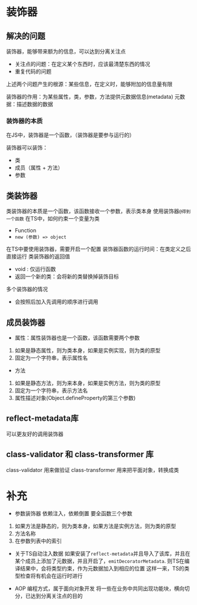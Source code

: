 # 装饰器
## 解决的问题
装饰器，能够带来额为的信息，可以达到分离关注点
- 关注点的问题：在定义某个东西时，应该最清楚东西的情况
- 重复代码的问题

上述两个问题产生的根源：某些信息，在定义时，能够附加的信息量有限

装饰器的作用：为某些属性，类，参数，方法提供元数据信息(metadata)
元数据：描述数据的数据

### 装饰器的本质
在JS中，装饰器是一个函数，（装饰器是要参与运行的）

装饰器可以装饰：
 - 类
 - 成员（属性 + 方法）
 - 参数

 ## 类装饰器
 类装饰器的本质是一个函数，该函数接收一个参数，表示类本身
 使用装饰器```@得到一个函数```
 在TS中，如何约束一个变量为类
  - Function
  - ```new (参数) => object```

在TS中要使用装饰器，需要开启一个配置
装饰器函数的运行时间：在类定义之后直接运行
类装饰器的返回值
 - void : 仅运行函数
 - 返回一个新的类：会将新的类替换掉装饰目标
 
多个装饰器的情况
 - 会按照后加入先调用的顺序进行调用

## 成员装饰器
 - 属性：属性装饰器也是一个函数，该函数需要两个参数
  1. 如果是静态属性，则为类本身，如果是实例实现，则为类的原型
  2. 固定为一个字符串，表示属性名

 - 方法
  1. 如果是静态方法，则为来本身，如果是实例方法，则为类的原型
  2. 固定为一个字符串，表示方法名
  3. 属性描述对象(Object.defineProperty的第三个参数)

##  reflect-metadata库
可以更友好的调用装饰器

## class-validator 和 class-transformer 库
class-validator 用来做验证
class-transformer 用来把平面对象，转换成类


# 补充
 - 参数装饰器
 依赖注入，依赖倒置
 要全函数三个参数
 1. 如果方法是静态的，则为类本身，如果方法是实例方法，则为类的原型
 2. 方法名称
 3. 在参数列表中的索引

 - 关于TS自动注入数据
 如果安装了```reflect-metadata```并且导入了该库，并且在某个成员上添加了元数据，并且开启了，```emitDecoratorMetadata```.
 则TS在编译结果中，会将类型约束，作为元数据加入到相应的位置
 这样一来，TS的类型检查将有机会在运行时进行

 - AOP
 编程方式，属于面向对象开发
 将一些在业务中共同出现功能块，横向切分，已达到分离关注点的目的